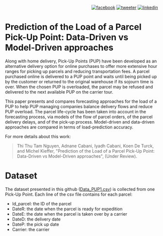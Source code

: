 <p align="right">
<a href="https://www.facebook.com/sharer/sharer.php?u=https%3A%2F%2Fgithub.com%2Fcabani%2FForcastingParcels&t=MForcastingParcels&quote="><img src="http://acabani.free.fr/github/Facebook.png" alt="facebook " /></a> 
<a href="https://twitter.com/intent/tweet?text=ForcastingParcels%20https%3A%2F%2Fgithub.com%2Fcabani%2FForcastingParcels&related=AddToAny,micropat"><img src="http://acabani.free.fr/github/Twitter.png" alt="tweeter" /></a>
<a href="https://www.linkedin.com/sharing/share-offsite/?url=https%3A%2F%2Fgithub.com%2Fcabani%2FForcastingParcels"><img src="http://acabani.free.fr/github/Linkedin.png" alt="linkedin" /></a>
</p>

# Prediction of the Load of a Parcel Pick-Up Point: Data-Driven vs Model-Driven approaches

Along with home delivery, Pick-Up Points (PUP) have been developed as an alternative delivery option for online purchases to offer more extensive hour ranges for picking up parcels and reducing transportation fees. A parcel purchased online is delivered to a PUP point and waits until being picked up by the customer or returned to the original warehouse if its sojourn time is over. When the chosen PUP is overloaded, the parcel may be refused and delivered to the next available PUP on the carrier tour.

This paper presents and compares forecasting approaches for the load of a PUP to help PUP managing companies balance delivery flows and reduce PUP overload. The parcel life-cycle has been taken into account in the forecasting process, via models of the flow of parcel orders, of the parcel delivery delays, and of the pick-up process. Model-driven and data-driven approaches are compared in terms of load-prediction accuracy. 

For more details about this work:
>  Thi Thu Tam Nguyen, Adnane Cabani, Iyadh Cabani, Koen De Turck, and Michel Kieffer, "Prediction of the Load of a Parcel Pick-Up Point: Data-Driven vs Model-Driven approaches", (Under Review).

# Dataset
The dataset presented in this github ([Data_PUP1.csv](https://github.com/cabani/ForcastingParcels/blob/main/Data_PUP1.csv)) is collected from one Pick-Up Point. Each line of the csv file contains for each parcel: 
- Id_parcel: the ID of the parcel
- DateR: the date when the parcel is ready for expedition
- DateE: the date when the parcel is taken over by a carrier
- DateD: the delivery date
- DateP: the pick up date
- Carrier: the carrier 
